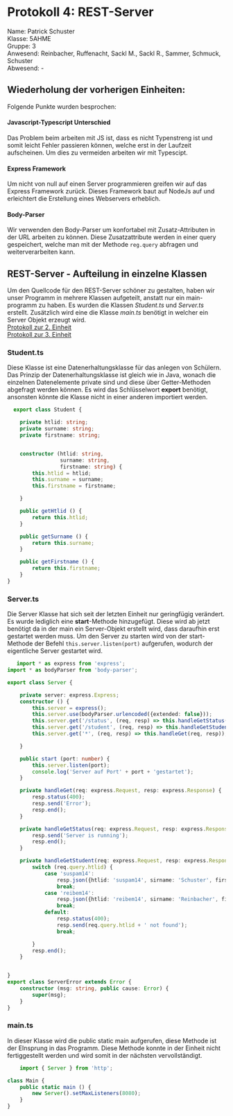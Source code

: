 # Protokoll 4: REST-Server
Name: Patrick Schuster  
Klasse: 5AHME  
Gruppe: 3    
Anwesend: Reinbacher, Ruffenacht, Sackl M., Sackl R., Sammer, Schmuck, Schuster  
Abwesend: -

## Wiederholung der vorherigen Einheiten:
Folgende Punkte wurden besprochen:
#### Javascript-Typescript Unterschied   
Das Problem beim arbeiten mit JS ist, dass es nicht Typenstreng ist und somit leicht Fehler passieren können, welche erst in der Laufzeit aufscheinen. Um dies zu vermeiden arbeiten wir mit Typescipt. 
#### Express Framework
Um nicht von null auf einen Server programmieren greifen wir auf das Express Framework zurück. Dieses Framework baut auf NodeJs auf und erleichtert die Erstellung eines Webservers erheblich.
#### Body-Parser
Wir verwenden den Body-Parser um konfortabel mit Zusatz-Attributen in der URL arbeiten zu können. Diese Zusatzattribute werden in einer query gespeichert, welche man mit der Methode `reg.query` abfragen und weiterverarbeiten kann.
## REST-Server - Aufteilung in einzelne Klassen
Um den Quellcode für den REST-Server schöner zu gestalten, haben wir unser Programm in mehrere Klassen aufgeteilt, anstatt nur ein main-programm zu haben. Es wurden die Klassen *Student.ts* und *Server.ts* erstellt. Zusätzlich wird eine die Klasse *main.ts* benötigt in welcher ein Server Objekt erzeugt wird.  
[Protokoll zur 2. Einheit](https://github.com/HTLMechatronics/m14-la1-sx/blob/suspam14/suspam14/Protokoll_g3_suspam14_2018-10-01.md)  
[Protokoll zur 3. Einheit](https://github.com/HTLMechatronics/m14-la1-sx/blob/suspam14/suspam14/Protokoll_g3_suspam14_2018-10-08.md)

### Student.ts  
Diese Klasse ist eine Datenerhaltungsklasse für das anlegen von Schülern. Das Prinzip der Datenerhaltungsklasse ist gleich wie in Java, wonach die einzelnen Datenelemente private sind und diese über Getter-Methoden abgefragt werden können.
Es wird das Schlüsselwort **export** benötigt, ansonsten könnte die Klasse nicht in einer anderen importiert werden.
```typescript  
  export class Student {

    private htlid: string;
    private surname: string;
    private firstname: string;


    constructor (htlid: string,
                 surname: string,
                 firstname: string) {
        this.htlid = htlid;
        this.surname = surname;
        this.firstname = firstname;

    }

    public getHtlid () {
        return this.htlid;
    }

    public getSurname () {
        return this.surname;
    }

    public getFirstname () {
        return this.firstname;
    }
}
```  

### Server.ts
Die Server Klasse hat sich seit der letzten Einheit nur geringfügig verändert. Es wurde lediglich eine **start**-Methode hinzugefügt. Diese wird ab jetzt benötigt da in der main ein Server-Objekt erstellt wird, dass daraufhin erst gestartet werden muss. Um den Server zu starten wird von der start-Methode der Befehl `this.server.listen(port)` aufgerufen, wodurch der eigentliche Server gestartet wird.
```typescript  
   import * as express from 'express';
import * as bodyParser from 'body-parser';

export class Server {

    private server: express.Express;
    constructor () {
        this.server = express();
        this.server.use(bodyParser.urlencoded({extended: false}));
        this.server.get('/status', (req, resp) => this.handleGetStatus(req, resp));
        this.server.get('/student', (req, resp) => this.handleGetStudent(req, resp));
        this.server.get('*', (req, resp) => this.handleGet(req, resp));

    }

    public start (port: number) {
        this.server.listen(port);
        console.log('Server auf Port' + port + 'gestartet');
    }

    private handleGet(req: express.Request, resp: express.Response) {
        resp.status(400);
        resp.send('Error');
        resp.end();
    }

    private handleGetStatus(req: express.Request, resp: express.Response) {
        resp.send('Server is running');
        resp.end();
    }

    private handleGetStudent(req: express.Request, resp: express.Response) {
        switch (req.query.htlid) {
            case 'suspam14':
                resp.json({htlid: 'suspam14', sirname: 'Schuster', firstname: 'Patrick'});
                break;
            case 'reibem14':
                resp.json({htlid: 'reibem14', sirname: 'Reinbacher', firstname: 'Bernhard'});
                break;
            default:
                resp.status(400);
                resp.send(req.query.htlid + ' not found');
                break;

        }
        resp.end();
    }


}
export class ServerError extends Error {
    constructor (msg: string, public cause: Error) {
        super(msg);
    }
}
```  
### main.ts    
In dieser Klasse wird die public static main aufgerufen, diese Methode ist der EInsprung in das Programm. 
Diese Methode konnte in der Einheit nicht fertiggestellt werden und wird somit in der nächsten vervollständigt.
```typescript  
    import { Server } from 'http';

class Main {
    public static main () {
        new Server().setMaxListeners(8080);
    }
}

```
